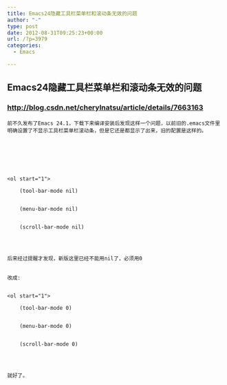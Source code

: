 ```yaml
---
title: Emacs24隐藏工具栏菜单栏和滚动条无效的问题
author: "-"
type: post
date: 2012-08-31T09:25:23+00:00
url: /?p=3979
categories:
  - Emacs

---
```

## Emacs24隐藏工具栏菜单栏和滚动条无效的问题
### http://blog.csdn.net/cherylnatsu/article/details/7663163


  
    前不久发布了Emacs 24.1，下载下来编译安装后发现这样一个问题，以前旧的.emacs文件里明确设置了不显示工具栏菜单栏滚动条，但是它还是都显示了出来，旧的配置是这样的。
  
  
    
      
      
    
    
    <ol start="1">
      
        (tool-bar-mode nil)
      
      
        (menu-bar-mode nil)
      
      
        (scroll-bar-mode nil)
      
    
  
  
    后来经过提醒才发现，新版这里已经不能用nil了，必须用0
  
  
    改成: 
  
  
    <ol start="1">
      
        (tool-bar-mode 0)
      
      
        (menu-bar-mode 0)
      
      
        (scroll-bar-mode 0)
      
    
  
  
    就好了。
  
